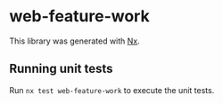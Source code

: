 # web-feature-work

This library was generated with [Nx](https://nx.dev).

## Running unit tests

Run `nx test web-feature-work` to execute the unit tests.
